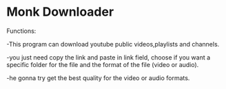 # Monk Downloader
Functions:

-This program can download youtube public videos,playlists and channels. 

-you just need copy the link and paste in link field, choose if you want a specific folder for the file and the format of the file (video or audio).

-he gonna try get the best quality for the video or audio formats.
